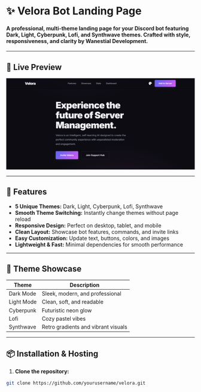 # ✨ Velora Bot Landing Page

#### A **professional, multi-theme landing page** for your Discord bot featuring **Dark, Light, Cyberpunk, Lofi, and Synthwave** themes. Crafted with style, responsiveness, and clarity by **Wanestial Development**.
---

## 🌟 Live Preview

![Velora Preview](preview.png)  

---

## 🚀 Features

- **5 Unique Themes:** Dark, Light, Cyberpunk, Lofi, Synthwave  
- **Smooth Theme Switching:** Instantly change themes without page reload  
- **Responsive Design:** Perfect on desktop, tablet, and mobile  
- **Clean Layout:** Showcase bot features, commands, and invite links  
- **Easy Customization:** Update text, buttons, colors, and images  
- **Lightweight & Fast:** Minimal dependencies for smooth performance  

---

## 🎨 Theme Showcase

| Theme        | Description                                   |
|--------------|-----------------------------------------------|
| Dark Mode    | Sleek, modern, and professional               |
| Light Mode   | Clean, soft, and readable                     |
| Cyberpunk    | Futuristic neon glow                          |
| Lofi         | Cozy pastel vibes                             |
| Synthwave    | Retro gradients and vibrant visuals           |

---

## 📦 Installation & Hosting

1. **Clone the repository:**
```bash
git clone https://github.com/yourusername/velora.git

